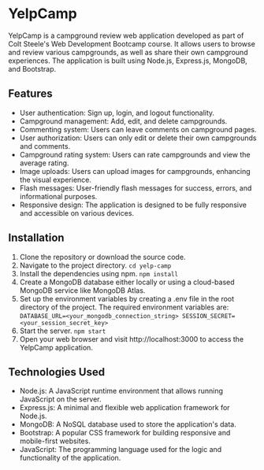 # YelpCamp
YelpCamp is a campground review web application developed as part of Colt Steele's Web Development Bootcamp course. It allows users to browse and review various campgrounds, as well as share their own campground experiences. The application is built using Node.js, Express.js, MongoDB, and Bootstrap.

## Features
* User authentication: Sign up, login, and logout functionality.
* Campground management: Add, edit, and delete campgrounds.
* Commenting system: Users can leave comments on campground pages.
* User authorization: Users can only edit or delete their own campgrounds and comments.
* Campground rating system: Users can rate campgrounds and view the average rating.
* Image uploads: Users can upload images for campgrounds, enhancing the visual experience.
* Flash messages: User-friendly flash messages for success, errors, and informational purposes.
* Responsive design: The application is designed to be fully responsive and accessible on various devices.

## Installation

1. Clone the repository or download the source code.
2. Navigate to the project directory.
`cd yelp-camp`
3. Install the dependencies using npm.
`npm install`
4. Create a MongoDB database either locally or using a cloud-based MongoDB service like MongoDB Atlas.
5. Set up the environment variables by creating a .env file in the root directory of the project. The required environment variables are:
`DATABASE_URL=<your_mongodb_connection_string>
SESSION_SECRET=<your_session_secret_key>`
6. Start the server.
`npm start`
7. Open your web browser and visit http://localhost:3000 to access the YelpCamp application.

## Technologies Used
* Node.js: A JavaScript runtime environment that allows running JavaScript on the server.
* Express.js: A minimal and flexible web application framework for Node.js.
* MongoDB: A NoSQL database used to store the application's data.
* Bootstrap: A popular CSS framework for building responsive and mobile-first websites.
* JavaScript: The programming language used for the logic and functionality of the application.
